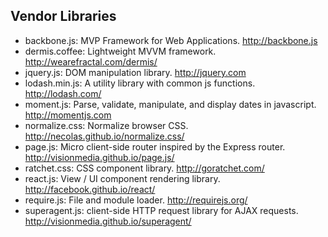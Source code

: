 ## Vendor Libraries

- backbone.js: MVP Framework for Web Applications. http://backbone.js
- dermis.coffee: Lightweight MVVM framework. http://wearefractal.com/dermis/
- jquery.js: DOM manipulation library. http://jquery.com
- lodash.min.js: A utility library with common js functions. http://lodash.com/
- moment.js: Parse, validate, manipulate, and display dates in javascript. http://momentjs.com
- normalize.css: Normalize browser CSS. http://necolas.github.io/normalize.css/
- page.js: Micro client-side router inspired by the Express router. http://visionmedia.github.io/page.js/
- ratchet.css: CSS component library. http://goratchet.com/
- react.js: View / UI component rendering library. http://facebook.github.io/react/
- require.js: File and module loader. http://requirejs.org/
- superagent.js: client-side HTTP request library for AJAX requests. http://visionmedia.github.io/superagent/

